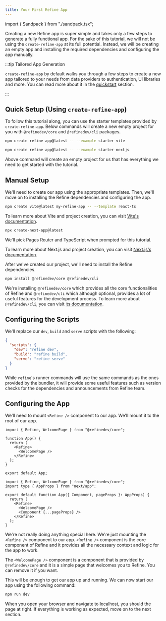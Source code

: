 ```yaml
---
title: Your First Refine App
---
```


import { Sandpack } from "./sandpack.tsx";

<Sandpack>

Creating a new Refine app is super simple and takes only a few steps to generate a fully functional app. For the sake of this tutorial, we will not be using the `create-refine-app` at its full potential. Instead, we will be creating an empty app and installing the required dependencies and configuring the app manually.

:::tip Tailored App Generation

`create-refine-app` by default walks you through a few steps to create a new app tailored to your needs from data providers to authentication, UI libraries and more. You can read more about it in the [quickstart](/docs/getting-started/quickstart) section.

:::

## Quick Setup (Using `create-refine-app`)

To follow this tutorial along, you can use the starter templates provided by `create-refine-app`. Below commands will create a new empty project for you with `@refinedev/core` and `@refinedev/cli` packages.

<Tabs>

<TabItem value="vite" label="Vite">

```sh
npm create refine-app@latest -- --example starter-vite
```

</TabItem>

<TabItem value="nextjs" label="Next.js">

```sh
npm create refine-app@latest -- --example starter-nextjs
```

</TabItem>

</Tabs>

Above command will create an empty project for us that has everything we need to get started with the tutorial.

## Manual Setup

We'll need to create our app using the appropriate templates. Then, we'll move on to installing the Refine dependencies and configuring the app.

<Tabs>

<TabItem value="vite" label="Vite">

```sh
npm create vite@latest my-refine-app -- --template react-ts
```

To learn more about Vite and project creation, you can visit [Vite's documentation](https://vitejs.dev/guide/#scaffolding-your-first-vite-project).

</TabItem>

<TabItem value="nextjs" label="Next.js">

```sh
npx create-next-app@latest
```

We'll pick Pages Router and TypeScript when prompted for this tutorial.

To learn more about Next.js and project creation, you can visit [Next.js's documentation](https://nextjs.org/docs/getting-started).

</TabItem>

</Tabs>

After we've created our project, we'll need to install the Refine dependencies.

```sh
npm install @refinedev/core @refinedev/cli
```

We're installing `@refinedev/core` which provides all the core functionalities of Refine and `@refinedev/cli` which although optional, provides a lot of useful features for the development process. To learn more about `@refinedev/cli`, you can visit [its documentation](/docs/packages/cli).

## Configuring the Scripts

We'll replace our `dev`, `build` and `serve` scripts with the following:

```json
{
  "scripts": {
    "dev": "refine dev",
    "build": "refine build",
    "serve": "refine serve"
  }
}
```

While `refine`'s runner commands will use the same commands as the ones provided by the bundler, it will provide some useful features such as version checks for the dependencies and announcements from Refine team.

## Configuring the App

We'll need to mount `<Refine />` component to our app. We'll mount it to the root of our app.

<Tabs wrapContent={false}>

<TabItem value="vite" label="Vite">

```tsx title="src/App.tsx"
import { Refine, WelcomePage } from "@refinedev/core";

function App() {
  return (
    <Refine>
      <WelcomePage />
    </Refine>
  );
}

export default App;
```

</TabItem>

<TabItem value="nextjs" label="Next.js">

```tsx title="pages/_app.tsx"
import { Refine, WelcomePage } from "@refinedev/core";
import type { AppProps } from "next/app";

export default function App({ Component, pageProps }: AppProps) {
  return (
    <Refine>
      <WelcomePage />
      <Component {...pageProps} />
    </Refine>
  );
}
```

</TabItem>

</Tabs>

We're not really doing anything special here. We're just mounting the `<Refine />` component to our app. `<Refine />` component is the core component of Refine and it provides all the necessary context and logic for the app to work.

The `<WelcomePage />` component is a component that is provided by `@refinedev/core` and it is a simple page that welcomes you to Refine. You can remove it if you want.

This will be enough to get our app up and running. We can now start our app using the following command:

```sh
npm run dev
```

When you open your browser and navigate to localhost, you should the page at right. If everything is working as expected, move on to the next section.

</Sandpack>
